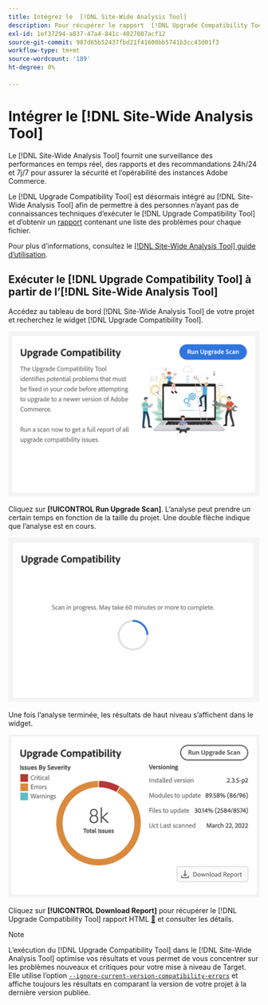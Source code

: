 ```yaml
---
title: Intégrez le  [!DNL Site-Wide Analysis Tool]
description: Pour récupérer le rapport  [!DNL Upgrade Compatibility Tool]  partir du tableau de bord  [!DNL Site-Wide Analysis Tool]  votre projet Adobe Commerce, procédez comme suit.
exl-id: 1ef37294-a837-47a4-841c-4027087acf12
source-git-commit: 987d65b52437fbd21f41600bb5741b3cc43d01f3
workflow-type: tm+mt
source-wordcount: '189'
ht-degree: 0%

---
```


# Intégrer le [!DNL Site-Wide Analysis Tool]

Le [!DNL Site-Wide Analysis Tool] fournit une surveillance des performances en temps réel, des rapports et des recommandations 24h/24 et 7j/7 pour assurer la sécurité et l’opérabilité des instances Adobe Commerce.

Le [!DNL Upgrade Compatibility Tool] est désormais intégré au [!DNL Site-Wide Analysis Tool] afin de permettre à des personnes n’ayant pas de connaissances techniques d’exécuter le [!DNL Upgrade Compatibility Tool] et d’obtenir un [rapport](../upgrade-compatibility-tool/reports.md) contenant une liste des problèmes pour chaque fichier.

Pour plus d’informations, consultez le [[!DNL Site-Wide Analysis Tool] guide d’utilisation](https://experienceleague.adobe.com/fr/docs/commerce-operations/tools/site-wide-analysis-tool/access).

## Exécuter le [!DNL Upgrade Compatibility Tool] à partir de l’[!DNL Site-Wide Analysis Tool]

Accédez au tableau de bord [!DNL Site-Wide Analysis Tool] de votre projet et recherchez le widget [!DNL Upgrade Compatibility Tool].

![Widget SWAT UCT - Initial](../../assets/upgrade-guide/uct-swat-initial.png)

Cliquez sur **[!UICONTROL Run Upgrade Scan]**. L’analyse peut prendre un certain temps en fonction de la taille du projet. Une double flèche indique que l’analyse est en cours.

![Widget SWAT UCT - En cours](../../assets/upgrade-guide/uct-swat-progress.png)

Une fois l’analyse terminée, les résultats de haut niveau s’affichent dans le widget.

![Widget SWAT UCT - Résultats](../../assets/upgrade-guide/uct-swat-results.png)

Cliquez sur **[!UICONTROL Download Report]** pour récupérer le [!DNL Upgrade Compatibility Tool] rapport HTML [&#128279;](../upgrade-compatibility-tool/reports.md#html-report) et consulter les détails.


>[!NOTE]
>
> L’exécution du [!DNL Upgrade Compatibility Tool] dans le [!DNL Site-Wide Analysis Tool] optimise vos résultats et vous permet de vous concentrer sur les problèmes nouveaux et critiques pour votre mise à niveau de Target. Elle utilise l’option [`--ignore-current-version-compatibility-errors`](run.md#optimize-your-results) et affiche toujours les résultats en comparant la version de votre projet à la dernière version publiée.

